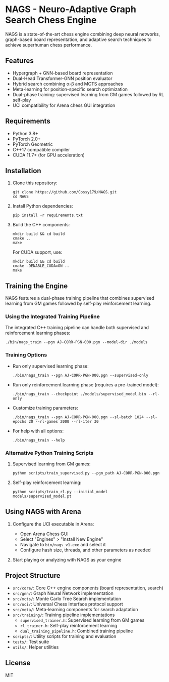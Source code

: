 # NAGS - Neuro-Adaptive Graph Search Chess Engine

NAGS is a state-of-the-art chess engine combining deep neural networks, graph-based board representation, and adaptive search techniques to achieve superhuman chess performance.

## Features

- Hypergraph + GNN-based board representation
- Dual-Head Transformer-GNN position evaluator
- Hybrid search combining α-β and MCTS approaches
- Meta-learning for position-specific search optimization
- Dual-phase training: supervised learning from GM games followed by RL self-play
- UCI compatibility for Arena chess GUI integration

## Requirements

- Python 3.8+
- PyTorch 2.0+
- PyTorch Geometric
- C++17 compatible compiler
- CUDA 11.7+ (for GPU acceleration)

## Installation

1. Clone this repository:
   ```
   git clone https://github.com/Cossy179/NAGS.git
   cd NAGS
   ```

2. Install Python dependencies:
   ```
   pip install -r requirements.txt
   ```

3. Build the C++ components:
   ```
   mkdir build && cd build
   cmake ..
   make
   ```
   
   For CUDA support, use:
   ```
   mkdir build && cd build
   cmake -DENABLE_CUDA=ON ..
   make
   ```

## Training the Engine

NAGS features a dual-phase training pipeline that combines supervised learning from GM games followed by self-play reinforcement learning.

### Using the Integrated Training Pipeline

The integrated C++ training pipeline can handle both supervised and reinforcement learning phases:

```
./bin/nags_train --pgn AJ-CORR-PGN-000.pgn --model-dir ./models
```

### Training Options

- Run only supervised learning phase:
  ```
  ./bin/nags_train --pgn AJ-CORR-PGN-000.pgn --supervised-only
  ```

- Run only reinforcement learning phase (requires a pre-trained model):
  ```
  ./bin/nags_train --checkpoint ./models/supervised_model.bin --rl-only
  ```

- Customize training parameters:
  ```
  ./bin/nags_train --pgn AJ-CORR-PGN-000.pgn --sl-batch 1024 --sl-epochs 20 --rl-games 2000 --rl-iter 30
  ```

- For help with all options:
  ```
  ./bin/nags_train --help
  ```

### Alternative Python Training Scripts

1. Supervised learning from GM games:
   ```
   python scripts/train_supervised.py --pgn_path AJ-CORR-PGN-000.pgn
   ```

2. Self-play reinforcement learning:
   ```
   python scripts/train_rl.py --initial_model models/supervised_model.pt
   ```

## Using NAGS with Arena

1. Configure the UCI executable in Arena:
   - Open Arena Chess GUI
   - Select "Engines" > "Install New Engine"
   - Navigate to `bin/nags_v1.exe` and select it
   - Configure hash size, threads, and other parameters as needed

2. Start playing or analyzing with NAGS as your engine

## Project Structure

- `src/core/`: Core C++ engine components (board representation, search)
- `src/gnn/`: Graph Neural Network implementation
- `src/mcts/`: Monte Carlo Tree Search implementation
- `src/uci/`: Universal Chess Interface protocol support
- `src/meta/`: Meta-learning components for search adaptation
- `src/training/`: Training pipeline implementations
  - `supervised_trainer.h`: Supervised learning from GM games
  - `rl_trainer.h`: Self-play reinforcement learning
  - `dual_training_pipeline.h`: Combined training pipeline
- `scripts/`: Utility scripts for training and evaluation
- `tests/`: Test suite
- `utils/`: Helper utilities

## License

MIT 